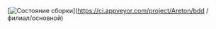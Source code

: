 [![Состояние сборки](https://ci.appveyor.com/api/projects/status/4xrta941e2qmpv6k/branch/main?svg=true)](https://ci.appveyor.com/project/Areton/bdd /филиал/основной)
